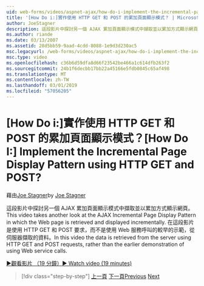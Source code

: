 ```yaml
---
uid: web-forms/videos/aspnet-ajax/how-do-i-implement-the-incremental-page-display-pattern-using-http-get-and-post
title: '[How Do i:]實作使用 HTTP GET 和 POST 的累加頁面顯示模式？ | Microsoft Docs'
author: JoeStagner
description: 這段影片中探討另一個 AJAX 累加頁面顯示模式中擷取並以累加方式顯示網頁。 在這段影片...
ms.author: riande
ms.date: 03/13/2007
ms.assetid: 28d5bb59-9aad-4cdd-8088-1e9d3d230ac5
msc.legacyurl: /web-forms/videos/aspnet-ajax/how-do-i-implement-the-incremental-page-display-pattern-using-http-get-and-post
msc.type: video
ms.openlocfilehash: c36b6d59dfa8d66f23542be466a1c614dfb263f2
ms.sourcegitcommit: 24b1f6decbb17bb22a45166e5fdb0845c65af498
ms.translationtype: MT
ms.contentlocale: zh-TW
ms.lasthandoff: 03/01/2019
ms.locfileid: "57056205"
---
```

<a name="how-do-i-implement-the-incremental-page-display-pattern-using-http-get-and-post"></a><span data-ttu-id="bd2ec-105">[How Do i:]實作使用 HTTP GET 和 POST 的累加頁面顯示模式？</span><span class="sxs-lookup"><span data-stu-id="bd2ec-105">[How Do I:] Implement the Incremental Page Display Pattern using HTTP GET and POST?</span></span>
====================
<span data-ttu-id="bd2ec-106">藉由[Joe Stagner](https://github.com/JoeStagner)</span><span class="sxs-lookup"><span data-stu-id="bd2ec-106">by [Joe Stagner](https://github.com/JoeStagner)</span></span>

<span data-ttu-id="bd2ec-107">這段影片中探討另一個 AJAX 累加頁面顯示模式中擷取並以累加方式顯示網頁。</span><span class="sxs-lookup"><span data-stu-id="bd2ec-107">This video takes another look at the AJAX Incremental Page Display Pattern in which the Web page is retrieved and displayed incrementally.</span></span> <span data-ttu-id="bd2ec-108">在這段影片是使用 HTTP GET 和 POST 要求，而不是使用 Web 服務呼叫的較早的示範，從伺服器擷取的資料。</span><span class="sxs-lookup"><span data-stu-id="bd2ec-108">In this video the data is retrieved from the server using HTTP GET and POST requests, rather than the earlier demonstration of using Web service calls.</span></span>

[<span data-ttu-id="bd2ec-109">&#9654;觀看影片 （19 分鐘）</span><span class="sxs-lookup"><span data-stu-id="bd2ec-109">&#9654; Watch video (19 minutes)</span></span>](https://channel9.msdn.com/Blogs/ASP-NET-Site-Videos/how-do-i-implement-the-incremental-page-display-pattern-using-http-get-and-post)

> [!div class="step-by-step"]
> <span data-ttu-id="bd2ec-110">[上一頁](how-do-i-implement-the-ajax-incremental-page-display-pattern.md)
> [下一頁](how-do-i-use-the-aspnet-ajax-updateprogress-control.md)</span><span class="sxs-lookup"><span data-stu-id="bd2ec-110">[Previous](how-do-i-implement-the-ajax-incremental-page-display-pattern.md)
[Next](how-do-i-use-the-aspnet-ajax-updateprogress-control.md)</span></span>
